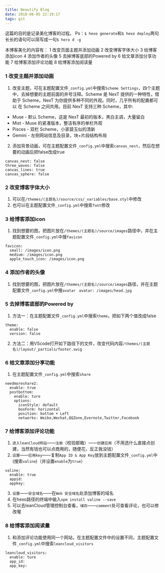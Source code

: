 ```yaml
---
title: Beautify Blog
date: 2018-06-05 22:19:17
tags: git
---
```


这篇的目的是记录美化博客的过程。
<escape><!-- more --></escape>
Ps：`$ hexo generate`和`$ hexo deploy`两句长长的语句可以简写成一句`$ hero d -g`

本博客美化的内容有：
1 改变页面主题并添加动画
2 改变博客字体大小
3 给博客添加icon
4 添加作者的头像
5 去掉博客底部的Powered by
6 给文章添加分享功能
7 给博客添加评论功能
8 给博客添加阅读量

### 1 改变主题并添加动画
1. 改变主题，可在主题配置文件`_config.yml`中搜索`Scheme Settings`，四个主题中，去掉想要的主题前面的井号注释。Scheme 是 NexT 提供的一种特性，借助于 Scheme，NexT 为你提供多种不同的外观。同时，几乎所有的配置都可以 在 Scheme 之间共用。目前 NexT 支持三种 Scheme，其中:
  * Muse - 默认 Scheme，这是 NexT 最初的版本，黑白主调，大量留白
  * Mist - Muse 的紧凑版本，整洁有序的单栏外观
  * Pisces - 双栏 Scheme，小家碧玉似的清新
  * Gemini - 左侧网站信息及目录，块+片段结构布局 

2. 添加背景动画，可在主题配置文件`_config.yml`中搜索`canvas_nest`，然后在想要的动画后把false改成true
```
canvas_nest: false
three_waves: false
canvas_lines: true
canvas_sphere: false
```

### 2 改变博客字体大小
1. 可以在`/themes/(主题名)/source/css/_variables/base.styl`中修改
2. 也可以在主题配置文件`_config.yml`中搜索`font`修改

### 3 给博客添加icon
1. 找到想要的图，把图片放在`/themes/(主题名)/source/images`路径中，并在主题配置文件`_config.yml`中搜`favicon `
```
favicon:
  small: /images/icon.png
  medium: /images/icon.png
  apple_touch_icon: /images/icon.png
```
### 4 添加作者的头像
1. 找到想要的图，把图片放在`/themes/(主题名)/source/images`路径，并在主题配置文件`_config.yml`中搜`avatar `
`avatar: /images/head.jpg`

### 5 去掉博客底部的Powered by
1. 方法一：在主题配置文件`_config.yml`中搜索`theme`，把如下两个值改成false
```
theme:
  enable: false
  version: false
```
2. 方法二：用VScode打开如下路径下的文件，改变代码内容`/themes/(主题名)/layout/_partials/footer.swig`

### 6 给文章添加分享功能
1. 在主题配置文件`_config.yml`中搜索`share`
```
needmoreshare2:
  enable: true
  postbottom:
    enable: ture
    options:
      iconStyle: default
      boxForm: horizontal
      position: bottom + Left
      networks: Weibo,Wechat,QQZone,Evernote,Twitter,Facebook
```

### 7 给博客添加评论功能
1. `进入leanCloud网站`——`注册`（校验邮箱）——`创建应用`（不用选什么直接点创建，当然有钱也可以点商用的，随便花，反正我没钱）
2. `设置`——`应用key`——复制`App ID & App Key`放到主题配置文件`_config.yml`中(搜索`valine`)（并设置`enable`为`true`）
```
valine:
  enable: true
  appid:     
  appkey:   
```
3. `设置`——`安全域名`——在`Web 安全域名`处添加博客的域名	
4. 在hexo路径的终端中输入`npm install valine --save`
5. 可以去leanCloud管理控制台查看，`储存`——`comment`处可查看评论，也可以修改喔
		
### 8 给博客添加阅读量
1. 和添加评论功能使用同一个网站，在主题配置文件中的设置不同，主题配置文件`_config.yml`中搜索`leancloud_visitors`
```
leancloud_visitors:
  enable: ture
  app_id: 
  app_key: 
```
